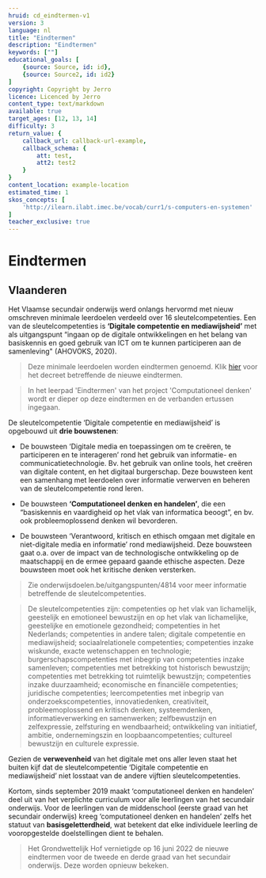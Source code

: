 ```yaml
---
hruid: cd_eindtermen-v1
version: 3
language: nl
title: "Eindtermen"
description: "Eindtermen"
keywords: [""]
educational_goals: [
    {source: Source, id: id}, 
    {source: Source2, id: id2}
]
copyright: Copyright by Jerro
licence: Licenced by Jerro
content_type: text/markdown
available: true
target_ages: [12, 13, 14]
difficulty: 3
return_value: {
    callback_url: callback-url-example,
    callback_schema: {
        att: test,
        att2: test2
    }
}
content_location: example-location
estimated_time: 1
skos_concepts: [
    'http://ilearn.ilabt.imec.be/vocab/curr1/s-computers-en-systemen'
]
teacher_exclusive: true
---
```


# Eindtermen

## Vlaanderen

Het Vlaamse secundair onderwijs werd onlangs hervormd met nieuw omschreven minimale leerdoelen verdeeld over 16 sleutelcompetenties. Een van de sleutelcompetenties is **‘Digitale competentie en mediawijsheid’** met als uitgangspunt “ingaan op de digitale ontwikkelingen en het belang van basiskennis en goed gebruik van ICT om te kunnen participeren aan de samenleving" (AHOVOKS, 2020). 

> Deze minimale leerdoelen worden eindtermen genoemd. Klik [hier](https://etaamb.openjustice.be/nl/decreet-van-12-februari-2021_n2021031270.html) voor het decreet betreffende de nieuwe eindtermen. 

> In het leerpad 'Eindtermen' van het project 'Computationeel denken' wordt er dieper op deze eindtermen en de verbanden ertussen ingegaan. 

De sleutelcompetentie ‘Digitale competentie en mediawijsheid’ is opgebouwd uit **drie bouwstenen**: 

* De bouwsteen ‘Digitale media en toepassingen om te creëren, te participeren en te interageren’ rond het gebruik van informatie- en communicatietechnologie. Bv. het gebruik van online tools, het creëren van digitale content, en het digitaal burgerschap. Deze bouwsteen kent een samenhang met leerdoelen over informatie verwerven en beheren van de sleutelcompetentie rond leren. 

* De bouwsteen **‘Computationeel denken en handelen’**, die een “basiskennis en vaardigheid op het vlak van informatica beoogt”, en bv. ook probleemoplossend denken wil bevorderen. 

* De bouwsteen ‘Verantwoord, kritisch en ethisch omgaan met digitale en niet-digitale media en informatie’ rond mediawijsheid. Deze bouwsteen gaat o.a. over de impact van de technologische ontwikkeling op de maatschappij en de ermee gepaard gaande ethische aspecten. Deze bouwsteen moet ook het kritische denken versterken. 

> Zie onderwijsdoelen.be/uitgangspunten/4814 voor meer informatie betreffende de sleutelcompetenties. 

> De sleutelcompetenties zijn: competenties op het vlak van lichamelijk, geestelijk en emotioneel bewustzijn en op het vlak van lichamelijke, geestelijke en emotionele gezondheid; competenties in het Nederlands; competenties in andere talen; digitale competentie en mediawijsheid; sociaalrelationele competenties; competenties inzake wiskunde, exacte wetenschappen en technologie; burgerschapscompetenties met inbegrip van competenties inzake samenleven; competenties met betrekking tot historisch bewustzijn; competenties met betrekking tot ruimtelijk bewustzijn; competenties inzake duurzaamheid; economische en financiële competenties; juridische competenties; leercompetenties met inbegrip van onderzoekscompetenties, innovatiedenken, creativiteit, probleemoplossend en kritisch denken, systeemdenken, informatieverwerking en samenwerken; zelfbewustzijn en zelfexpressie, zelfsturing en wendbaarheid; ontwikkeling van initiatief,  ambitie, ondernemingszin en loopbaancompetenties; cultureel bewustzijn en culturele expressie. 

Gezien de **verwevenheid** van het digitale met ons aller leven staat het buiten kijf dat de sleutelcompetentie ‘Digitale competentie en mediawijsheid’ niet losstaat van de andere vijftien sleutelcompetenties. 

Kortom, sinds september 2019 maakt ‘computationeel denken en handelen’ deel uit van het verplichte curriculum voor alle leerlingen van het secundair onderwijs. Voor de leerlingen van de middenschool (eerste graad van het secundair onderwijs) kreeg ‘computationeel denken en handelen’ zelfs het statuut van **basisgeletterdheid**, wat betekent dat elke individuele leerling de vooropgestelde doelstellingen dient te behalen. 

> Het Grondwettelijk Hof vernietigde op 16 juni 2022 de nieuwe eindtermen voor de tweede en derde graad van het secundair onderwijs. Deze worden opnieuw bekeken. 
